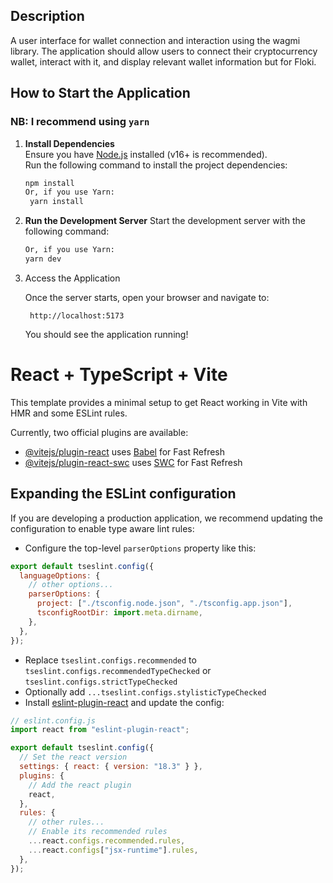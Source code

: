 ## Description

A user interface for wallet connection and interaction using the wagmi library. The application should allow users to connect their cryptocurrency wallet, interact with it, and display relevant wallet information but for Floki.

## How to Start the Application

### NB: I recommend using `yarn`

1. **Install Dependencies**  
   Ensure you have [Node.js](https://nodejs.org/) installed (v16+ is recommended).  
   Run the following command to install the project dependencies:

   ```bash
   npm install
   Or, if you use Yarn:
    yarn install
   ```

2. **Run the Development Server**
   Start the development server with the following command:

   ```bash
   Or, if you use Yarn:
   yarn dev
   ```

3. Access the Application

   Once the server starts, open your browser and navigate to:

   ```arduino
    http://localhost:5173
   ```

   You should see the application running!

# React + TypeScript + Vite

This template provides a minimal setup to get React working in Vite with HMR and some ESLint rules.

Currently, two official plugins are available:

- [@vitejs/plugin-react](https://github.com/vitejs/vite-plugin-react/blob/main/packages/plugin-react/README.md) uses [Babel](https://babeljs.io/) for Fast Refresh
- [@vitejs/plugin-react-swc](https://github.com/vitejs/vite-plugin-react-swc) uses [SWC](https://swc.rs/) for Fast Refresh

## Expanding the ESLint configuration

If you are developing a production application, we recommend updating the configuration to enable type aware lint rules:

- Configure the top-level `parserOptions` property like this:

```js
export default tseslint.config({
  languageOptions: {
    // other options...
    parserOptions: {
      project: ["./tsconfig.node.json", "./tsconfig.app.json"],
      tsconfigRootDir: import.meta.dirname,
    },
  },
});
```

- Replace `tseslint.configs.recommended` to `tseslint.configs.recommendedTypeChecked` or `tseslint.configs.strictTypeChecked`
- Optionally add `...tseslint.configs.stylisticTypeChecked`
- Install [eslint-plugin-react](https://github.com/jsx-eslint/eslint-plugin-react) and update the config:

```js
// eslint.config.js
import react from "eslint-plugin-react";

export default tseslint.config({
  // Set the react version
  settings: { react: { version: "18.3" } },
  plugins: {
    // Add the react plugin
    react,
  },
  rules: {
    // other rules...
    // Enable its recommended rules
    ...react.configs.recommended.rules,
    ...react.configs["jsx-runtime"].rules,
  },
});
```

